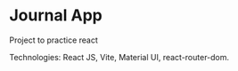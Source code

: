 # Journal App
Project to practice react 

Technologies: 
React JS, Vite, Material UI, react-router-dom.